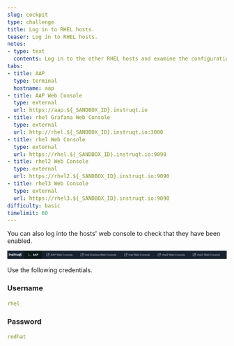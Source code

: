 ```yaml
---
slug: cockpit
type: challenge
title: Log in to RHEL hosts.
teaser: Log in to RHEL hosts.
notes:
- type: text
  contents: Log in to the other RHEL hosts and examine the configurations made by RHEL System Roles.
tabs:
- title: AAP
  type: terminal
  hostname: aap
- title: AAP Web Console
  type: external
  url: https://aap.${_SANDBOX_ID}.instruqt.io
- title: rhel Grafana Web Console
  type: external
  url: http://rhel.${_SANDBOX_ID}.instruqt.io:3000
- title: rhel Web Console
  type: external
  url: https://rhel.${_SANDBOX_ID}.instruqt.io:9090
- title: rhel2 Web Console
  type: external
  url: https://rhel2.${_SANDBOX_ID}.instruqt.io:9090
- title: rhel3 Web Console
  type: external
  url: https://rhel3.${_SANDBOX_ID}.instruqt.io:9090
difficulty: basic
timelimit: 60
---
```


You can also log into the hosts' web console to check that they have been enabled.

![web console tabs](../assets/webconsoletabs.png)

Use the following credentials.

### Username

```yaml
rhel
```

### Password

```yaml
redhat
```
